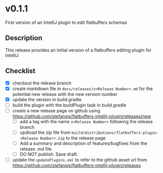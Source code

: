 # v0.1.1

First version of an IntelliJ plugin to edit flatbuffers schemas

## Description

This release provides an initial version of a flatbuffers editing plugin for IntelliJ

## Checklist

- [x] checkout the release branch
- [x] create markdown file in `docs/releases/v<Release Number>.md` for the potential new release with the new version
 number
- [x] update the version in build.gradle
- [ ] build the plugin with the buildPlugin task in build.gradle
- [ ] create a new release page on github using https://github.com/stefansjs/flatbuffers-intellij-plugin/releases/new
  - [ ] add a tag with the name `v<Release Number>` following the release branch
  - [ ] updload the zip file from `build/distributions/flatbuffers-plugin-<Release Number>.zip` to the release page
  - [ ] Add a summary and description of features/bugfixes from the release .md file
  - [ ] DO NOT publish. Save draft.
- [ ] update the `updatePlugins.xml` to refer to the github asset url from 
      https://github.com/stefansjs/flatbuffers-intellij-plugin/releases 
